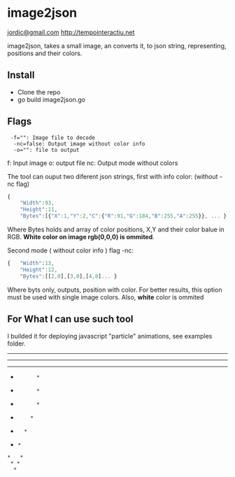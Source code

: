 # image2json

jordic@gmail.com
http://tempointeractiu.net

image2json, takes a small image, an converts it, to json string, representing, positions and their colors. 

## Install 

- Clone the repo
- go build image2json.go

## Flags
``` image2json
 -f="": Image file to decode
  -nc=false: Output image without color info
  -o="": file to output
```

f: Input image
o: output file
nc: Output mode without colors

The tool can ouput two diferent json strings, first with info color:
(without -nc flag)

```js
{
    "Width":93,
    "Height":11,
    "Bytes":[{"X":1,"Y":2,"C":{"R":91,"G":184,"B":255,"A":255}}, ... }
```

Where Bytes holds and array of color positions, X,Y and their color balue in RGB. **White color on image rgb(0,0,0) is ommited**.

Second mode ( without color info ) flag -nc:

```js
{   "Width":13,
    "Height":12,
    "Bytes":[[2,0],[3,0],[4,0]... }
```

Where byts only, outputs, position with color. For better results, this option must be used with single image colors. Also, **white** color is ommited


## For What I can use such tool

I builded it for deploying javascript "particle" animations, see examples folder.


  ***   ***  
 *   * *   * 
*     *     *
*           *
*           *
*           *
 *         * 
  *       *  
   *     *   
    *   *    
     * *     
      *      


